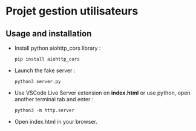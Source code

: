 # Projet gestion utilisateurs
## Usage and installation
- Install python aiohttp_cors library :
  ```shell
  pip install aiohttp_cors
  ```
- Launch the fake server :
  ```shell
  python3 server.py
  ```
- Use VSCode Live Server extension on **index.html** or use python, open another terminal tab and enter :
  ```shell
  python3 -m http.server
  ```

- Open index.html in your browser.
  
